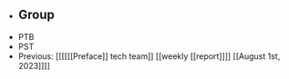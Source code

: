 - Group
    - 
- PTB
- PST
- Previous: [[[[[[Preface]] tech team]] [[weekly [[report]]]] [[August 1st, 2023]]]]
